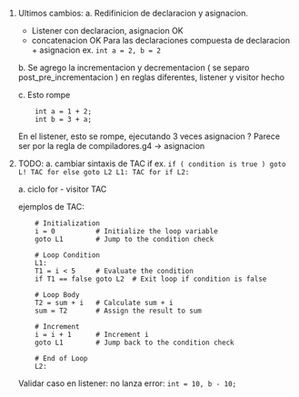 1. Ultimos cambios:
    a. Redifinicion de declaracion y asignacion.
    * Listener con declaracion, asignacion OK
    * concatenacion OK
    Para las declaraciones compuesta de declaracion + asignacion
    ex. `int a = 2, b = 2` 

    b. Se agrego la incrementacion y decrementacion ( se separo post_pre_incrementacion ) en reglas diferentes, listener y visitor hecho

    c. Esto rompe
    
    ```
        int a = 1 + 2;
        int b = 3 + a;
    ```

    En el listener, esto se rompe, ejecutando 3 veces asignacion ?
    Parece ser por la regla de compiladores.g4 -> asignacion

2. TODO:
    a. cambiar sintaxis de TAC if
    ex.
        ```
            if ( condition is true ) goto L!
            TAC for else
            goto L2
            L1: TAC for if
            L2:
        ```

    a. ciclo for - visitor TAC

    ejemplos de TAC:

    ```
        # Initialization
        i = 0          # Initialize the loop variable
        goto L1        # Jump to the condition check

        # Loop Condition
        L1: 
        T1 = i < 5     # Evaluate the condition
        if T1 == false goto L2  # Exit loop if condition is false

        # Loop Body
        T2 = sum + i   # Calculate sum + i
        sum = T2       # Assign the result to sum

        # Increment
        i = i + 1      # Increment i
        goto L1        # Jump back to the condition check

        # End of Loop
        L2:
    ```
    Validar caso en listener: no lanza error:
        ```
            int = 10, b - 10;
        ``` 